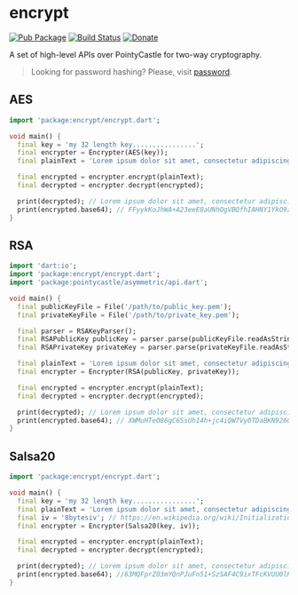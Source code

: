# encrypt

[![Pub Package](https://img.shields.io/pub/v/encrypt.svg)](https://pub.dartlang.org/packages/encrypt)
[![Build Status](https://travis-ci.org/leocavalcante/encrypt.svg?branch=master)](https://travis-ci.org/leocavalcante/encrypt)
[![Donate](https://www.paypalobjects.com/en_US/i/btn/btn_donate_SM.gif)](https://www.paypal.com/cgi-bin/webscr?cmd=_s-xclick&hosted_button_id=E4F45BFVMFVQW)

A set of high-level APIs over PointyCastle for two-way cryptography.

> Looking for password hashing? Please, visit [password](https://github.com/leocavalcante/password-dart).

## AES
```dart
import 'package:encrypt/encrypt.dart';

void main() {
  final key = 'my 32 length key................';
  final encrypter = Encrypter(AES(key));
  final plainText = 'Lorem ipsum dolor sit amet, consectetur adipiscing elit';

  final encrypted = encrypter.encrypt(plainText);
  final decrypted = encrypter.decrypt(encrypted);

  print(decrypted); // Lorem ipsum dolor sit amet, consectetur adipiscing elit
  print(encrypted.base64); // FFyykKoJhWA+A23eeE8aUNhOgVBQfhIAHNY1YkO9ztlc9uFMCP+HtiMpc/ZBFVsycHwO6CmpWaVP2qLwpj91gQ==
}
```

## RSA
```dart
import 'dart:io';
import 'package:encrypt/encrypt.dart';
import 'package:pointycastle/asymmetric/api.dart';

void main() {
  final publicKeyFile = File('/path/to/public_key.pem');
  final privateKeyFile = File('/path/to/private_key.pem');

  final parser = RSAKeyParser();
  final RSAPublicKey publicKey = parser.parse(publicKeyFile.readAsStringSync());
  final RSAPrivateKey privateKey = parser.parse(privateKeyFile.readAsStringSync());

  final plainText = 'Lorem ipsum dolor sit amet, consectetur adipiscing elit';
  final encrypter = Encrypter(RSA(publicKey, privateKey));

  final encrypted = encrypter.encrypt(plainText);
  final decrypted = encrypter.decrypt(encrypted);

  print(decrypted); // Lorem ipsum dolor sit amet, consectetur adipiscing elit
  print(encrypted.base64); // XWMuHTeO86gC6SsUh14h+jc4iQW7Vy0TDaBKN926QWhg5c3KKoSuF+6uedLWBEis0LYgTON2rhtTOjmb6bU2P27lgf+5JKdLGKqri2F4sCS3+/p/EPb41f60vnr3whX2o5VRJhJagxtrq0V3eu3X4UeRiO2y7yOt6MXyJxMFcXs=
}

```

## Salsa20
```dart
import 'package:encrypt/encrypt.dart';

void main() {
  final key = 'my 32 length key................';
  final plainText = 'Lorem ipsum dolor sit amet, consectetur adipiscing elit';
  final iv = '8bytesiv'; // https://en.wikipedia.org/wiki/Initialization_vector
  final encrypter = Encrypter(Salsa20(key, iv));

  final encrypted = encrypter.encrypt(plainText);
  final decrypted = encrypter.decrypt(encrypted);

  print(decrypted); // Lorem ipsum dolor sit amet, consectetur adipiscing elit
  print(encrypted.base64); //63MQFprZ03mYQnPJuFn51+SzSAF4C9ixTFcKVUU0lKeT8FlU/I+arBU6knKK//in2z2eQiNEAw==
}
```
